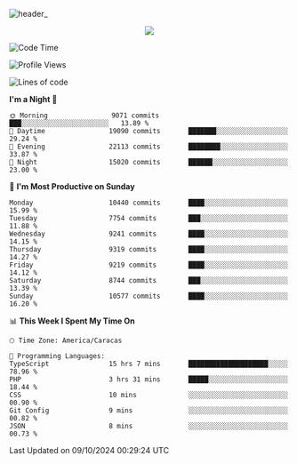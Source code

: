 ![header_](https://github.com/user-attachments/assets/4010d822-ccdc-4198-b608-18c773338d18)


<p align="center">
  <a href="http://www.github.com/thevacs">
    <img src="https://github-readme-streak-stats.herokuapp.com/?user=thevacs&stroke=ffffff&background=1c1917&ring=0891b2&fire=0891b2&currStreakNum=ffffff&currStreakLabel=0891b2&sideNums=ffffff&sideLabels=ffffff&dates=ffffff&hide_border=true" />
  </a>
</p>

<!--START_SECTION:waka-->
![Code Time](http://img.shields.io/badge/Code%20Time-2%2C946%20hrs%2051%20mins-blue)

![Profile Views](http://img.shields.io/badge/Profile%20Views-0-blue)

![Lines of code](https://img.shields.io/badge/From%20Hello%20World%20I%27ve%20Written-10.3%20million%20lines%20of%20code-blue)

**I'm a Night 🦉** 

```text
🌞 Morning                9071 commits        ███░░░░░░░░░░░░░░░░░░░░░░   13.89 % 
🌆 Daytime                19090 commits       ███████░░░░░░░░░░░░░░░░░░   29.24 % 
🌃 Evening                22113 commits       ████████░░░░░░░░░░░░░░░░░   33.87 % 
🌙 Night                  15020 commits       ██████░░░░░░░░░░░░░░░░░░░   23.00 % 
```
📅 **I'm Most Productive on Sunday** 

```text
Monday                   10440 commits       ████░░░░░░░░░░░░░░░░░░░░░   15.99 % 
Tuesday                  7754 commits        ███░░░░░░░░░░░░░░░░░░░░░░   11.88 % 
Wednesday                9241 commits        ████░░░░░░░░░░░░░░░░░░░░░   14.15 % 
Thursday                 9319 commits        ████░░░░░░░░░░░░░░░░░░░░░   14.27 % 
Friday                   9219 commits        ████░░░░░░░░░░░░░░░░░░░░░   14.12 % 
Saturday                 8744 commits        ███░░░░░░░░░░░░░░░░░░░░░░   13.39 % 
Sunday                   10577 commits       ████░░░░░░░░░░░░░░░░░░░░░   16.20 % 
```


📊 **This Week I Spent My Time On** 

```text
🕑︎ Time Zone: America/Caracas

💬 Programming Languages: 
TypeScript               15 hrs 7 mins       ████████████████████░░░░░   78.96 % 
PHP                      3 hrs 31 mins       █████░░░░░░░░░░░░░░░░░░░░   18.44 % 
CSS                      10 mins             ░░░░░░░░░░░░░░░░░░░░░░░░░   00.90 % 
Git Config               9 mins              ░░░░░░░░░░░░░░░░░░░░░░░░░   00.82 % 
JSON                     8 mins              ░░░░░░░░░░░░░░░░░░░░░░░░░   00.73 % 
```


 Last Updated on 09/10/2024 00:29:24 UTC
<!--END_SECTION:waka-->
